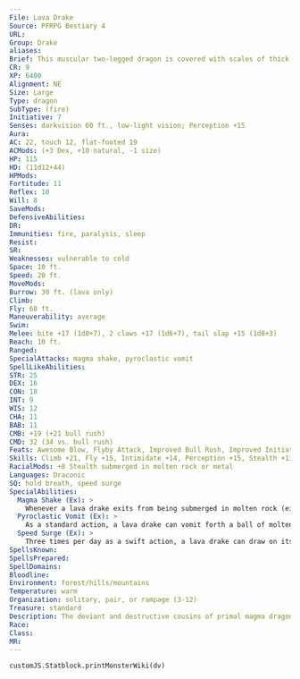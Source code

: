 ```yaml
---
File: Lava Drake
Source: PFRPG Bestiary 4
URL: 
Group: Drake
aliases: 
Brief: This muscular two-legged dragon is covered with scales of thick volcanic stone.
CR: 9
XP: 6400
Alignment: NE
Size: Large
Type: dragon
SubType: (fire)
Initiative: 7
Senses: darkvision 60 ft., low-light vision; Perception +15
Aura: 
AC: 22, touch 12, flat-footed 19
ACMods: (+3 Dex, +10 natural, -1 size)
HP: 115
HD: (11d12+44)
HPMods: 
Fortitude: 11
Reflex: 10
Will: 8
SaveMods: 
DefensiveAbilities: 
DR: 
Immunities: fire, paralysis, sleep
Resist: 
SR: 
Weaknesses: vulnerable to cold
Space: 10 ft.
Speed: 20 ft.
MoveMods: 
Burrow: 30 ft. (lava only)
Climb: 
Fly: 60 ft.
Maneuverability: average
Swim: 
Melee: bite +17 (1d8+7), 2 claws +17 (1d6+7), tail slap +15 (1d8+3)
Reach: 10 ft.
Ranged: 
SpecialAttacks: magma shake, pyroclastic vomit
SpellLikeAbilities: 
STR: 25
DEX: 16
CON: 18
INT: 9
WIS: 12
CHA: 11
BAB: 11
CMB: +19 (+21 bull rush)
CMD: 32 (34 vs. bull rush)
Feats: Awesome Blow, Flyby Attack, Improved Bull Rush, Improved Initiative, Multiattack, Power Attack
Skills: Climb +21, Fly +15, Intimidate +14, Perception +15, Stealth +13 (+21 submerged in molten rock or metal)
RacialMods: +8 Stealth submerged in molten rock or metal
Languages: Draconic
SQ: hold breath, speed surge
SpecialAbilities:
  Magma Shake (Ex): >
    Whenever a lava drake exits from being submerged in molten rock (either magma or lava), on the next round as a full-round action, it can shake its body, flicking a fine spray of scalding molten rock in every direction. All creatures within a 30-foot radius of the lava drake take 5d6 points of fire damage from the shower of scalding rock; a successful DC 18 Reflex save halves the damage. Performing a magma shake clears the drake's scales of all excess molten rock and it must resubmerge itself in order to use this attack again. The save DC is Dexterity-based.
  Pyroclastic Vomit (Ex): >
    As a standard action, a lava drake can vomit forth a ball of molten rock that explodes upon striking a target, showering the target and adjacent creatures in magma. This attack has a range of 100 feet, and deals 6d6 points of fire damage (Reflex DC 19 half) to the primary target and 3d6 points of fire damage to any creatures within 20 feet of the primary target. The magma continues to burn for 1d3 rounds, dealing an additional 3d6 points of fire damage per round to the primary target and 1d6 points of fire damage per round to any secondary targets. After the magma cools, it crumbles to dust. Once a lava drake has used its pyroclastic vomit, it cannot do so again for 1d6 rounds. The save DC is Constitution-based.
  Speed Surge (Ex): >
    Three times per day as a swift action, a lava drake can draw on its draconic heritage for a boost of strength and speed that allows it to take an addition move action that round.
SpellsKnown: 
SpellsPrepared: 
SpellDomains: 
Bloodline: 
Environment: forest/hills/mountains
Temperature: warm
Organization: solitary, pair, or rampage (3-12)
Treasure: standard
Description: The deviant and destructive cousins of primal magma dragons, lava drakes rise from smoldering volcanic crevasses to terrorize and devour those creatures weaker than themselves. While far less intelligent that their draconic kin, they are equally arrogant and seek out the adoration of humanoids. They can and often do submerge themselves in molten rock, burrowing through the lava to sneak up on prey, or to provide a dramatic display of power to those who worship them. Thick, black-crusted scales cover a lava drake's body. Stockier than other drakes, adults can grow up to 18 feet in length and weigh over 3,000 pounds.
Race: 
Class: 
MR: 
---
```

```dataviewjs
customJS.Statblock.printMonsterWiki(dv)
```
